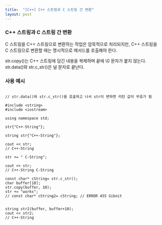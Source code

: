```yaml
---
title:  "[C++] C++ 스트링과 C 스트링 간 변환"
layout: post
---
```


### C++ 스트링과 C 스트링 간 변환

C 스트링을 C++ 스트링으로 변환하는 작업은 암묵적으로 처리되지만, C++ 스트링을 C 스트링으로 변환할 때는 명시적으로 메서드를 호출해야 한다.


str.copy()는 C++ 스트링에 담긴 내용을 복제하며 끝에 \0 문자가 붙지 않는다. str.data()와 str.c_str()은 널 문자로 끝난다.

### 사용 예시

```

// str.data()와 str.c_str()을 호출하고 나서 str이 변하면 리턴 값이 무효가 됨

#include <string>
#include <iostream>

using namespace std;

str{"C++-String"};

string str{"C++-String"};

cout << str;
// C++-String

str += " C-String";

cout << str;
// C++-String C-String

const char* cString= str.c_str();
char buffer[10];
str.copy(buffer, 10);
str += "works";
// const char* cString2= cString; // ERROR 455 Gibnit


string str2(buffer, buffer+10);
cout << str2;
// C++-String


```